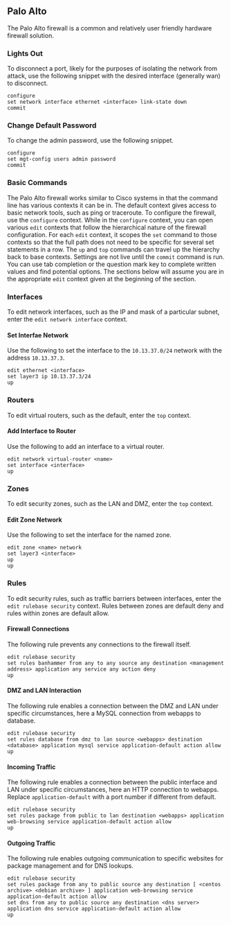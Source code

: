 ## Palo Alto

The Palo Alto firewall is a common and relatively user friendly hardware firewall solution.


### Lights Out

To disconnect a port, likely for the purposes of isolating the network from attack, use the following snippet with the desired interface (generally wan) to disconnect.

```paloalto
configure
set network interface ethernet <interface> link-state down
commit
```


### Change Default Password

To change the admin password, use the following snippet.

```paloalto
configure
set mgt-config users admin password
commit
```


### Basic Commands

The Palo Alto firewall works similar to Cisco systems in that the command line has various contexts it can be in. The default context gives access to basic network tools, such as ping or traceroute. To configure the firewall, use the `configure` context. While in the `configure` context, you can open various `edit` contexts that follow the hierarchical nature of the firewall configuration. For each `edit` context, it scopes the `set` command to those contexts so that the full path does not need to be specific for several set statements in a row. The `up` and `top` commands can travel up the hierarchy back to base contexts. Settings are not live until the `commit` command is run. You can use tab completion or the question mark key to complete written values and find potential options. The sections below will assume you are in the appropriate `edit` context given at the beginning of the section.


### Interfaces

To edit network interfaces, such as the IP and mask of a particular subnet, enter the `edit network interface` context.


#### Set Interfae Network

Use the following to set the interface to the `10.13.37.0/24` network with the address `10.13.37.3`.

```paloalto
edit ethernet <interface>
set layer3 ip 10.13.37.3/24
up
```


### Routers

To edit virtual routers, such as the default, enter the `top` context.


#### Add Interface to Router

Use the following to add an interface to a virtual router.

```paloalto
edit network virtual-router <name>
set interface <interface>
up
```


### Zones

To edit security zones, such as the LAN and DMZ, enter the `top` context.


#### Edit Zone Network

Use the following to set the interface for the named zone.

```paloalto
edit zone <name> network
set layer3 <interface>
up
up
```


### Rules

To edit security rules, such as traffic barriers between interfaces, enter the `edit rulebase security` context. Rules between zones are default deny and rules within zones are default allow.


#### Firewall Connections

The following rule prevents any connections to the firewall itself.

```paloalto
edit rulebase security
set rules banhammer from any to any source any destination <management address> application any service any action deny
up
```


#### DMZ and LAN Interaction

The following rule enables a connection between the DMZ and LAN under specific circumstances, here a MySQL connection from webapps to database.

```paloalto
edit rulebase security
set rules database from dmz to lan source <webapps> destination <database> application mysql service application-default action allow
up
```


#### Incoming Traffic

The following rule enables a connection between the public interface and LAN under specific circumstances, here an HTTP connection to webapps. Replace `application-default` with a port number if different from default.

```paloalto
edit rulebase security
set rules package from public to lan destination <webapps> application web-browsing service application-default action allow
up
```


#### Outgoing Traffic

The following rule enables outgoing communication to specific websites for package management and for DNS lookups.

```paloalto
edit rulebase security
set rules package from any to public source any destination [ <centos archive> <debian archive> ] application web-browsing service application-default action allow
set dns from any to public source any destination <dns server> application dns service application-default action allow
up
```
